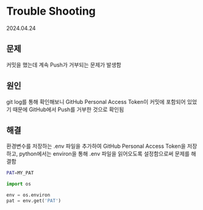 # Trouble Shooting

2024.04.24

## 문제

커밋을 했는데 계속 Push가 거부되는 문제가 발생함

## 원인

git log를 통해 확인해보니 GitHub Personal Access Token이 커밋에 포함되어 있었기 때문에 GitHub에서 Push를 거부한 것으로 확인됨

## 해결

환경변수를 저장하는 .env 파일을 추가하여 GitHub Personal Access Token을 저장하고, python에서는 environ을 통해 .env 파일을 읽어오도록 설정함으로써 문제를 해결함

```bash
PAT=MY_PAT
```

```python
import os

env = os.environ
pat = env.get('PAT')
```
